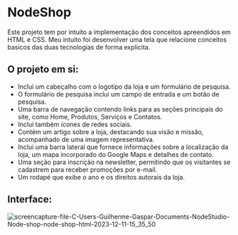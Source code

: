 # NodeShop
Este projeto tem por intuito a implementação dos conceitos apreendidos em HTML e CSS. Meu intuito foi desenvolver uma tela que relacione conceitos basicos das duas tecnologias de forma explicita.

## O projeto em si:
- Inclui um cabeçalho com o logotipo da loja e um formulário de pesquisa.
- O formulário de pesquisa inclui um campo de entrada e um botão de pesquisa.
- Uma barra de navegação contendo links para as seções principais do site, como Home, Produtos, Serviços e Contatos.
- Inclui também ícones de redes sociais.
- Contém um artigo sobre a loja, destacando sua visão e missão, acompanhado de uma imagem representativa.
- Inclui uma barra lateral que fornece informações sobre a localização da loja, um mapa incorporado do Google Maps e detalhes de contato.
- Uma seção para inscrição na newsletter, permitindo que os visitantes se cadastrem para receber promoções por e-mail.
- Um rodapé  que exibe o ano e os direitos autorais da loja.

## Interface:
![screencapture-file-C-Users-Guilherme-Gaspar-Documents-NodeStudio-Node-shop-node-shop-html-2023-12-11-15_35_50](https://github.com/gasparguilherme/NodeShop/assets/139807681/a2177d22-98af-4ea9-b383-8fd31ccf391f)



